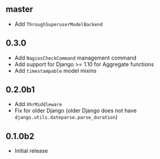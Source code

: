 ## master

* Add `ThroughSuperuserModelBackend`

## 0.3.0

* Add `NagiosCheckCommand` management command
* Add support for Django >= 1.10 for Aggregate functions
* Add `timestampable` model mixins

## 0.2.0b1

* Add `XhrMiddleware`
* Fix for older Django (older Django does not have `django.utils.dateparse.parse_duration`)

## 0.1.0b2

* Initial release
